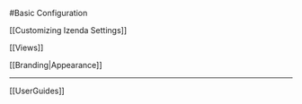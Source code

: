 #Basic Configuration

[[Customizing Izenda Settings]]

[[Views]]

[[Branding|Appearance]]


---
[[UserGuides]]